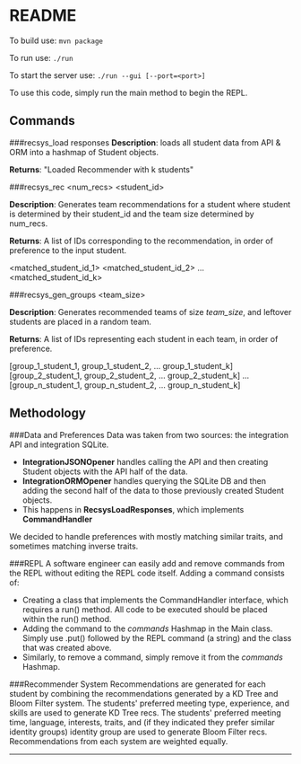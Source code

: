 # README
To build use:
`mvn package`

To run use:
`./run`

To start the server use:
`./run --gui [--port=<port>]`

To use this code, simply run the main method to begin the REPL.

## Commands
###recsys_load responses
**Description**: loads all student data from API & ORM into a hashmap of Student objects. 

**Returns**: "Loaded Recommender with k students"

###recsys_rec <num_recs> <student_id>

**Description**: Generates team recommendations for a student where student is determined by their student_id and the team size determined by num_recs.

**Returns**: A list of IDs corresponding to the recommendation, in order of preference to the input student.

<matched_student_id_1>
<matched_student_id_2>
...
<matched_student_id_k>

###recsys_gen_groups <team_size>

**Description**: Generates recommended teams of size _team_size_, and leftover students are placed in a random team.

**Returns**: A list of IDs representing each student in each team, in order of preference.

[group_1_student_1, group_1_student_2, … group_1_student_k]
[group_2_student_1, group_2_student_2, … group_2_student_k]
...
[group_n_student_1, group_n_student_2, … group_n_student_k]

## Methodology
###Data and Preferences
Data was taken from two sources: the integration API and integration SQLite.

- **IntegrationJSONOpener** handles calling the API and then creating Student objects with the API half of the data.
- **IntegrationORMOpener** handles querying the SQLite DB and then adding the second half of the data to those previously created Student objects.
- This happens in **RecsysLoadResponses**, which implements **CommandHandler**

We decided to handle preferences with mostly matching similar traits, and sometimes matching inverse traits.


###REPL
A software engineer can easily add and remove commands from the REPL without editing the
REPL code itself. Adding a command consists of:
- Creating a class that implements the CommandHandler interface, which requires a run() method.
All code to be executed should be placed within the run() method.
- Adding the command to the _commands_ Hashmap in the Main class. Simply use .put() followed by
the REPL command (a string) and the class that was created above.
- Similarly, to remove a command, simply remove it from the _commands_ Hashmap.

###Recommender System
Recommendations are generated for each student by combining the recommendations generated by a KD Tree and Bloom Filter system.
The students' preferred meeting type, experience, and skills are used to generate KD Tree recs.
The students' preferred meeting time, language, interests, traits, and (if they indicated they prefer similar identity groups) identity group are used to generate Bloom Filter recs.
Recommendations from each system are weighted equally.
****
